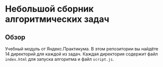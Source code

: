 # Небольшой сборник алгоритмических задач

## Обзор
Учебный модуль от Яндекс.Практикума.
В этом репозитории вы найдёте 14 директорий для каждой из задач. Каждая директория содержит файл `index.html` для запуска алгоритма и файл `script.js`.
